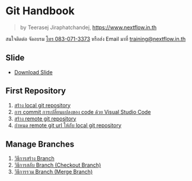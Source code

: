 
# Git Handbook

> by Teerasej Jiraphatchandej, https://www.nextflow.in.th

สนใจติดต่อ จัดอบรม [โทร 083-071-3373](tel:083-071-3373) หรือส่ง Email มาที่ [training@nextflow.in.th](mailto:training@nextflow.in.th)

## Slide 

- [Download Slide](https://www.dropbox.com/s/qkts9an2mnetj80/Git%20for%20Beginner.pdf?dl=0)

## First Repository

1. [สร้าง local git repository](/create-local-git-repo.md)
2. [การ commit การเปลี่ยนแปลงของ code ด้วย Visual Studio Code](/commiting-code.md)
3. [สร้าง remote git repository](/create-remote-github.md)
4. [กำหนด remote git url ให้กับ local git repository](/link-local-to-remote-repo.md)

## Manage Branches

1. [วิธีการสร้าง Branch](/branch-create.md) 
2. [วิธีการสลับ Branch (Checkout Branch)](/branch-checkout.md)
3. [วิธีการรวม Branch (Merge Branch)](/branch-merge.md)
